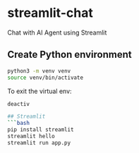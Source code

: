 # streamlit-chat
Chat with AI Agent using Streamlit



## Create Python environment

```bash
python3 -m venv venv
source venv/bin/activate
```
To exit the virtual env:
```bash
deactiv

## Streamlit
```bash
pip install streamlit
streamlit hello
streamlit run app.py
```
